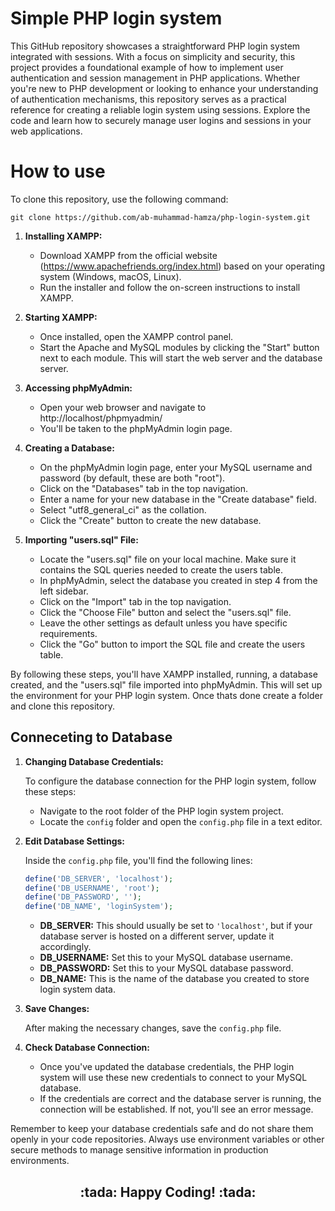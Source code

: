 # Simple PHP login system
This GitHub repository showcases a straightforward PHP login system integrated with sessions. With a focus on simplicity and security, this project provides a foundational example of how to implement user authentication and session management in PHP applications. Whether you're new to PHP development or looking to enhance your understanding of authentication mechanisms, this repository serves as a practical reference for creating a reliable login system using sessions. Explore the code and learn how to securely manage user logins and sessions in your web applications.

# How to use

To clone this repository, use the following command:

```
git clone https://github.com/ab-muhammad-hamza/php-login-system.git
```

1. **Installing XAMPP:**
   - Download XAMPP from the official website (https://www.apachefriends.org/index.html) based on your operating system (Windows, macOS, Linux).
   - Run the installer and follow the on-screen instructions to install XAMPP.

2. **Starting XAMPP:**
   - Once installed, open the XAMPP control panel.
   - Start the Apache and MySQL modules by clicking the "Start" button next to each module. This will start the web server and the database server.

3. **Accessing phpMyAdmin:**
   - Open your web browser and navigate to http://localhost/phpmyadmin/
   - You'll be taken to the phpMyAdmin login page.

4. **Creating a Database:**
   - On the phpMyAdmin login page, enter your MySQL username and password (by default, these are both "root").
   - Click on the "Databases" tab in the top navigation.
   - Enter a name for your new database in the "Create database" field.
   - Select "utf8_general_ci" as the collation.
   - Click the "Create" button to create the new database.

5. **Importing "users.sql" File:**
   - Locate the "users.sql" file on your local machine. Make sure it contains the SQL queries needed to create the users table.
   - In phpMyAdmin, select the database you created in step 4 from the left sidebar.
   - Click on the "Import" tab in the top navigation.
   - Click the "Choose File" button and select the "users.sql" file.
   - Leave the other settings as default unless you have specific requirements.
   - Click the "Go" button to import the SQL file and create the users table.

By following these steps, you'll have XAMPP installed, running, a database created, and the "users.sql" file imported into phpMyAdmin. This will set up the environment for your PHP login system.
Once thats done create a folder and clone this repository.

## Conneceting to Database

1. **Changing Database Credentials:**

   To configure the database connection for the PHP login system, follow these steps:

   - Navigate to the root folder of the PHP login system project.
   - Locate the `config` folder and open the `config.php` file in a text editor.

2. **Edit Database Settings:**

   Inside the `config.php` file, you'll find the following lines:

   ```php
   define('DB_SERVER', 'localhost');
   define('DB_USERNAME', 'root');
   define('DB_PASSWORD', '');
   define('DB_NAME', 'loginSystem');
   ```

   - **DB_SERVER:** This should usually be set to `'localhost'`, but if your database server is hosted on a different server, update it accordingly.
   - **DB_USERNAME:** Set this to your MySQL database username.
   - **DB_PASSWORD:** Set this to your MySQL database password.
   - **DB_NAME:** This is the name of the database you created to store login system data.

3. **Save Changes:**

   After making the necessary changes, save the `config.php` file.

4. **Check Database Connection:**

   - Once you've updated the database credentials, the PHP login system will use these new credentials to connect to your MySQL database.
   - If the credentials are correct and the database server is running, the connection will be established. If not, you'll see an error message.

Remember to keep your database credentials safe and do not share them openly in your code repositories. Always use environment variables or other secure methods to manage sensitive information in production environments.


<div align="center">
  <h2>:tada: Happy Coding! :tada:</h2>
</div>
